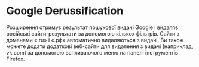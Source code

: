 # Google Derussification

Розширення отримує результат пошукової видачі Google і видаляє російські сайти-результати за допомогою кількох фільтрів.
Сайти з доменами «.ru» і «.рф» автоматично видаляються з видачі.
Ви також можете додати додаткові веб-сайти для видалення з видачі (наприклад, vk.com) за допомогою вспливаючого меню на панелі інструментів Firefox.
